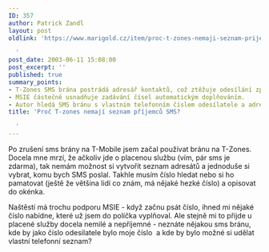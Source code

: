 ```yaml
---
ID: 357
author: Patrick Zandl
layout: post
oldlink: 'https://www.marigold.cz/item/proc-t-zones-nemaji-seznam-prijemcu-sms

  '
post_date: 2003-06-11 15:08:00
post_excerpt: ''
published: true
summary_points:
- T-Zones SMS brána postrádá adresář kontaktů, což ztěžuje odesílání zpráv.
- MSIE částečně usnadňuje zadávání čísel automatickým doplňováním.
- Autor hledá SMS bránu s vlastním telefonním číslem odesílatele a adresářem.
title: 'Proč T-zones nemají seznam příjemců SMS?

  '
---
```


<p>
Po zrušení sms brány na T-Mobile jsem začal používat bránu na T-Zones. Docela mne mrzí, že ačkoliv jde o placenou službu (vím, pár sms je zdarma), tak nemám možnost si vytvořit seznam adresátů a jednoduše si vybrat, komu bych SMS poslal. Takhle musím číslo hledat nebo si ho pamatovat (ještě že většina lidí co znám, má nějaké hezké číslo) a opisovat do okénka. </p>

<p>
Naštěstí má trochu podporu MSIE - když začnu psát číslo, ihned mi nějaké číslo nabídne, které už jsem do políčka vyplňoval. Ale stejně mi to přijde u placené služby docela nemilé a nepříjemné - neznáte nějakou sms bránu, kde by jako číslo odesilatele bylo moje číslo&#160; a kde by bylo možné si udělat vlastní telefonní seznam?</p>

<p>
&#160;</p>